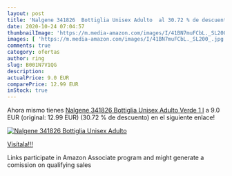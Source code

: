 ```yaml
---
layout: post
title: 'Nalgene 341826  Bottiglia Unisex Adulto  al 30.72 % de descuento'
date: 2020-10-24 07:04:57
thumbnailImage: 'https://m.media-amazon.com/images/I/41BN7muFCbL._SL200_.jpg'
images: [ 'https://m.media-amazon.com/images/I/41BN7muFCbL._SL200_.jpg' ]
comments: true
category: ofertas
author: ring
slug: B001N7V1QG
description:
actualPrice: 9.0 EUR
comparePrice: 12.99 EUR
inStock: true
---
```


Ahora mismo tienes [Nalgene 341826  Bottiglia Unisex Adulto  Verde  1 l](https://www.amazon.it/dp/B001N7V1QG/?tag=tolees00-21) a 9.0 EUR (original: 12.99 EUR) (30.72 %  de descuento) en el siguiente enlace!

[![Nalgene 341826  Bottiglia Unisex Adulto ](https://m.media-amazon.com/images/I/41BN7muFCbL._SL200_.jpg)](https://www.amazon.it/dp/B001N7V1QG/?tag=tolees00-21)

[Visítala!!!](https://www.amazon.it/dp/B001N7V1QG/?tag=tolees00-21)

Links participate in Amazon Associate program and might generate a comission on qualifying sales
